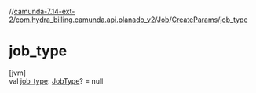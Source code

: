 //[camunda-7.14-ext-2](../../../../index.md)/[com.hydra_billing.camunda.api.planado_v2](../../index.md)/[Job](../index.md)/[CreateParams](index.md)/[job_type](job_type.md)

# job_type

[jvm]\
val [job_type](job_type.md): [JobType](../../../com.hydra_billing.camunda.api.planado_v2.common_types.job/-job-type/index.md)? = null
